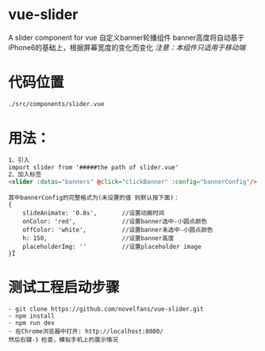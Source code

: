 # vue-slider
A slider component for vue
自定义banner轮播组件
banner高度将自动基于iPhone6的基础上，根据屏幕宽度的变化而变化
*注意：本组件只适用于移动端*

# 代码位置
```bash
./src/components/slider.vue
```

# 用法：
```html
1、引入
import slider from '#####the path of slider.vue'
2、加入标签
<slider :datas="banners" @click="clickBanner" :config="bannerConfig"/>
```
```
其中bannerConfig的完整格式为(未设置的值 则默认按下面)：
{
    slideAnimate: '0.8s',       //设置动画时间
    onColor: 'red',             //设置banner选中-小圆点颜色
    offColor: 'white',          //设置banner未选中-小圆点颜色
    h: 150,                     //设置banner高度
    placeholderImg: ''          //设置placeholder image
}Ï
```
# 测试工程启动步骤
```
- git clone https://github.com/novelfans/vue-slider.git
- npm install
- npm run dev
- 在Chrome浏览器中打开: http://localhost:8080/
然后右键-》检查，模拟手机上的展示情况
```



